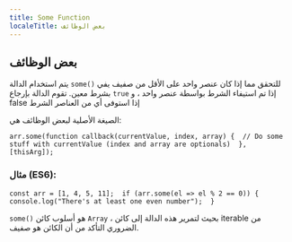 ```yaml
---
title: Some Function
localeTitle: بعض الوظائف
---
```

## بعض الوظائف

يتم استخدام الدالة `some()` للتحقق مما إذا كان عنصر واحد على الأقل من صفيف يفي بشرط معين. تقوم الدالة بإرجاع `true` إذا تم استيفاء الشرط بواسطة عنصر واحد ، و false إذا استوفى أي من العناصر الشرط

الصيغة الأصلية لبعض الوظائف هي:

 `arr.some(function callback(currentValue, index, array) { 
  // Do some stuff with currentValue (index and array are optionals) 
 }, [thisArg]); 
` 

### مثال (ES6):

 `const arr = [1, 4, 5, 11]; 
 if (arr.some(el => el % 2 == 0)) { 
  console.log("There's at least one even number"); 
 } 
` 

`some()` هو أسلوب كائن `Array` ، بحيث لتمرير هذه الدالة إلى كائن iterable من الضروري التأكد من أن الكائن هو صفيف.
